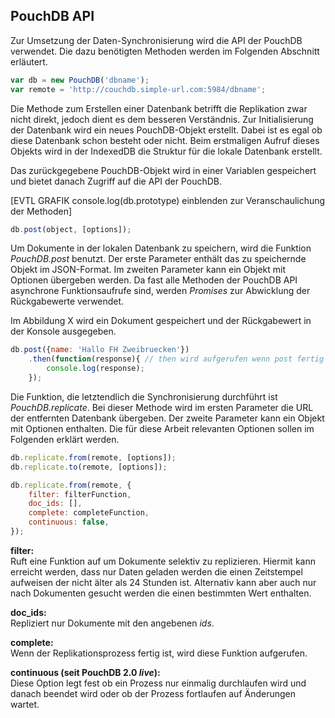 ## PouchDB API

Zur Umsetzung der Daten-Synchronisierung wird die API der PouchDB verwendet. Die dazu benötigten Methoden werden im Folgenden Abschnitt erläutert.

```javascript
var db = new PouchDB('dbname');
var remote = 'http://couchdb.simple-url.com:5984/dbname';
```

Die Methode zum Erstellen einer Datenbank betrifft die Replikation zwar nicht direkt, jedoch dient es dem besseren Verständnis. Zur Initialisierung der Datenbank wird ein neues PouchDB-Objekt erstellt. Dabei ist es egal ob diese Datenbank schon besteht oder nicht. Beim erstmaligen Aufruf dieses Objekts wird in der IndexedDB die Struktur für die lokale Datenbank erstellt.

Das zurückgegebene PouchDB-Objekt wird in einer Variablen gespeichert und bietet danach Zugriff auf die API der PouchDB.

[EVTL GRAFIK console.log(db.prototype) einblenden zur Veranschaulichung der Methoden]

```javascript
db.post(object, [options]);
```

Um Dokumente in der lokalen Datenbank zu speichern, wird die Funktion *PouchDB.post* benutzt. Der erste Parameter enthält das zu speichernde Objekt im JSON-Format. Im zweiten Parameter kann ein Objekt mit Optionen übergeben werden. Da fast alle Methoden der PouchDB API asynchrone Funktionsaufrufe sind, werden *Promises* zur Abwicklung der Rückgabewerte verwendet.

Im Abbildung X wird ein Dokument gespeichert und der Rückgabewert in der Konsole ausgegeben.

```javascript
db.post({name: 'Hallo FH Zweibruecken'})
    .then(function(response){ // then wird aufgerufen wenn post fertig ist
        console.log(response);
    });
```

Die Funktion, die letztendlich die Synchronisierung durchführt ist *PouchDB.replicate*. Bei dieser Methode wird im ersten Parameter die URL der entfernten Datenbank übergeben. Der zweite Parameter kann ein Objekt mit Optionen enthalten. Die für diese Arbeit relevanten Optionen sollen im Folgenden erklärt werden.

```javascript
db.replicate.from(remote, [options]);
db.replicate.to(remote, [options]);
```

```javascript
db.replicate.from(remote, {
    filter: filterFunction,
    doc_ids: [],
    complete: completeFunction,
    continuous: false,
});
```

**filter:**  
Ruft eine Funktion auf um Dokumente selektiv zu replizieren. Hiermit kann erreicht werden, dass nur Daten geladen werden die einen Zeitstempel aufweisen der nicht älter als 24 Stunden ist. Alternativ kann aber auch nur nach Dokumenten gesucht werden die einen bestimmten Wert enthalten.

**doc_ids:**  
Repliziert nur Dokumente mit den angebenen *ids*.

**complete:**  
Wenn der Replikationsprozess fertig ist, wird diese Funktion aufgerufen. 

**continuous (seit PouchDB 2.0 *live*):**  
Diese Option legt fest ob ein Prozess nur einmalig durchlaufen wird und danach beendet wird oder ob der Prozess fortlaufen auf Änderungen wartet.









